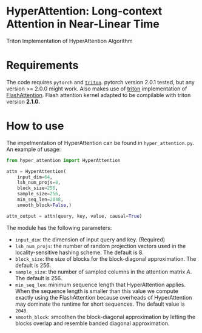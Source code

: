 # HyperAttention: Long-context Attention in Near-Linear Time

Triton Implementation of HyperAttention Algorithm

# Requirements

The code requires ``pytorch`` and [``triton``](https://github.com/openai/triton).
pytorch version 2.0.1 tested, but any version >= 2.0.0 might work.
Also makes use of [triton](https://github.com/openai/triton) implementation of [FlashAttention](https://github.com/Dao-AILab/flash-attention/tree/main). Flash attention kernel adapted to be compilable with triton version **2.1.0.**

# How to use

The impelmentation of HyperAttention can be found in ``hyper_attention.py``. An example of usage:

```python
from hyper_attention import HyperAttention

attn = HyperAttention(
    input_dim=64, 
    lsh_num_projs=8,
    block_size=256,
    sample_size=256,
    min_seq_len=2048,
    smooth_block=False,)

attn_output = attn(query, key, value, causal=True)
```

The module has the following parameters:
- ```input_dim```: the dimension of input query and key. (Required)
- ```lsh_num_projs```: the number of random projection vectors used in the locality-sensitive hashing scheme. The default is 8.
- ```block_size```: the size of blocks for the block-diagonal approximation. The default is 256.
- ```sample_size```: the number of sampled columns in the attention matrix $A$. The default is 256.
- ```min_seq_len```: minimum sequence length that HyperAttention applies. When the sequence length is smaller than this value we compute exactly using the FlashAttention because overheads of HyperAttention may dominate the runtime for short sequences. The default value is ```2048```.
- ```smooth_block```: smoothen the block-diagonal approximation by letting the blocks overlap and resemble banded diagonal approximation. 

